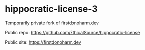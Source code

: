 # hippocratic-license-3
Temporarily private fork of firstdonoharm.dev

Public repo: https://github.com/EthicalSource/hippocratic-license

Public site: https://firstdonoharm.dev
